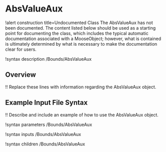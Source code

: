 # AbsValueAux

!alert construction title=Undocumented Class
The AbsValueAux has not been documented. The content listed below should be used as a starting point for
documenting the class, which includes the typical automatic documentation associated with a
MooseObject; however, what is contained is ultimately determined by what is necessary to make the
documentation clear for users.

!syntax description /Bounds/AbsValueAux

## Overview

!! Replace these lines with information regarding the AbsValueAux object.

## Example Input File Syntax

!! Describe and include an example of how to use the AbsValueAux object.

!syntax parameters /Bounds/AbsValueAux

!syntax inputs /Bounds/AbsValueAux

!syntax children /Bounds/AbsValueAux
